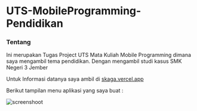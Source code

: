 # UTS-MobileProgramming-Pendidikan

### Tentang

Ini merupakan Tugas Project UTS Mata Kuliah Mobile Programming dimana saya mengambil tema pendidikan. Dengan mengambil studi kasus SMK Negeri 3 Jember

Untuk Informasi datanya saya ambil di [skaga.vercel.app](https://skaga.vercel.app)

Berikut tampilan menu aplikasi yang saya buat :

![screenshoot](https://i.imgur.com/SnAAuoz.jpg)
